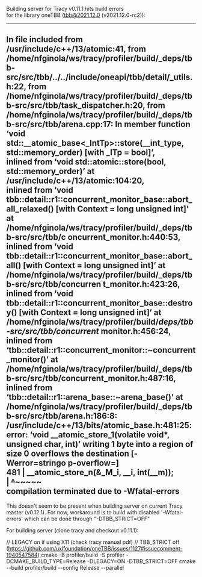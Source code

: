 Building server for Tracy v0.11.1 hits build errors  
for the library oneTBB (tbb@2021.12.0 (v2021.12.0-rc2)):

----
In file included from /usr/include/c++/13/atomic:41,
                 from /home/nfginola/ws/tracy/profiler/build/_deps/tbb-src/src/tbb/../../include/oneapi/tbb/detail/_utils.h:22,
                 from /home/nfginola/ws/tracy/profiler/build/_deps/tbb-src/src/tbb/task_dispatcher.h:20,
                 from /home/nfginola/ws/tracy/profiler/build/_deps/tbb-src/src/tbb/arena.cpp:17:
In member function ‘void std::__atomic_base<_IntTp>::store(__int_type, std::memory_order) [with _ITp = bool]’,                  
    inlined from ‘void std::atomic<bool>::store(bool, std::memory_order)’ at /usr/include/c++/13/atomic:104:20,               
    inlined from ‘void tbb::detail::r1::concurrent_monitor_base<Context>::abort_all_relaxed() [with Context = long unsigned int]’ at /home/nfginola/ws/tracy/profiler/build/_deps/tbb-src/src/tbb/c
oncurrent_monitor.h:440:53,                                                                                                                                                                        
    inlined from ‘void tbb::detail::r1::concurrent_monitor_base<Context>::abort_all() [with Context = long unsigned int]’ at /home/nfginola/ws/tracy/profiler/build/_deps/tbb-src/src/tbb/concurren
t_monitor.h:423:26,                                                                                                                                                                                
    inlined from ‘void tbb::detail::r1::concurrent_monitor_base<Context>::destroy() [with Context = long unsigned int]’ at /home/nfginola/ws/tracy/profiler/build/_deps/tbb-src/src/tbb/concurrent_
monitor.h:456:24,                                                                                
    inlined from ‘tbb::detail::r1::concurrent_monitor::~concurrent_monitor()’ at /home/nfginola/ws/tracy/profiler/build/_deps/tbb-src/src/tbb/concurrent_monitor.h:487:16,
    inlined from ‘tbb::detail::r1::arena_base::~arena_base()’ at /home/nfginola/ws/tracy/profiler/build/_deps/tbb-src/src/tbb/arena.h:186:8:
/usr/include/c++/13/bits/atomic_base.h:481:25: error: ‘void __atomic_store_1(volatile void*, unsigned char, int)’ writing 1 byte into a region of size 0 overflows the destination [-Werror=stringo
p-overflow=]   
  481 |         __atomic_store_n(&_M_i, __i, int(__m));                                                                                                                                            
      |         ~~~~~~~~~~~~~~~~^~~~~~~~~~~~~~~~~~~~~~                                           
compilation terminated due to -Wfatal-errors
----

This doesn't seem to be present when building server on current Tracy master (v0.12.1).
For now, workaround is to build with disabled '-Wfatal-errors' which can be done through "-DTBB_STRICT=OFF"

For building server (clone tracy and checkout v0.11.1):

// LEGACY on if using X11 (check tracy manual pdf)
// TBB_STRICT off (https://github.com/uxlfoundation/oneTBB/issues/1127#issuecomment-1940547584)
cmake -B profiler/build -S profiler -DCMAKE_BUILD_TYPE=Release -DLEGACY=ON -DTBB_STRICT=OFF
cmake --build profiler/build --config Release --parallel









